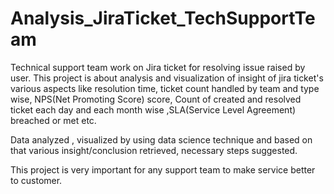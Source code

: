 # Analysis_JiraTicket_TechSupportTeam

Technical support team work on Jira ticket for resolving issue raised by user. This project is about analysis and visualization of insight of jira ticket's various aspects like resolution time, ticket count handled by team and type wise, NPS(Net Promoting Score) score, Count of created and resolved ticket each day and each month wise ,SLA(Service Level Agreement) breached or met etc.

Data analyzed , visualized by using data science technique and based on that various insight/conclusion retrieved, necessary steps suggested.

This project is very important for any support team to make service better to customer. 


